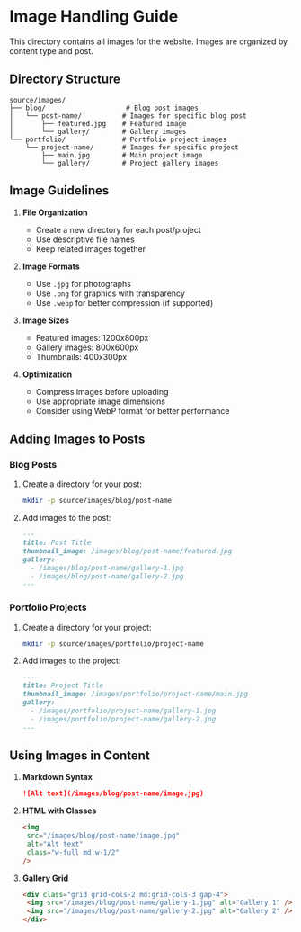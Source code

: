 # Image Handling Guide

This directory contains all images for the website. Images are organized by content type and post.

## Directory Structure

```
source/images/
├── blog/                    # Blog post images
│   └── post-name/          # Images for specific blog post
│       ├── featured.jpg    # Featured image
│       └── gallery/        # Gallery images
└── portfolio/              # Portfolio project images
    └── project-name/       # Images for specific project
        ├── main.jpg        # Main project image
        └── gallery/        # Project gallery images
```

## Image Guidelines

1. **File Organization**

   - Create a new directory for each post/project
   - Use descriptive file names
   - Keep related images together

2. **Image Formats**

   - Use `.jpg` for photographs
   - Use `.png` for graphics with transparency
   - Use `.webp` for better compression (if supported)

3. **Image Sizes**

   - Featured images: 1200x800px
   - Gallery images: 800x600px
   - Thumbnails: 400x300px

4. **Optimization**
   - Compress images before uploading
   - Use appropriate image dimensions
   - Consider using WebP format for better performance

## Adding Images to Posts

### Blog Posts

1. Create a directory for your post:

   ```bash
   mkdir -p source/images/blog/post-name
   ```

2. Add images to the post:
   ```markdown
   ---
   title: Post Title
   thumbnail_image: /images/blog/post-name/featured.jpg
   gallery:
     - /images/blog/post-name/gallery-1.jpg
     - /images/blog/post-name/gallery-2.jpg
   ---
   ```

### Portfolio Projects

1. Create a directory for your project:

   ```bash
   mkdir -p source/images/portfolio/project-name
   ```

2. Add images to the project:
   ```markdown
   ---
   title: Project Title
   thumbnail_image: /images/portfolio/project-name/main.jpg
   gallery:
     - /images/portfolio/project-name/gallery-1.jpg
     - /images/portfolio/project-name/gallery-2.jpg
   ---
   ```

## Using Images in Content

1. **Markdown Syntax**

   ```markdown
   ![Alt text](/images/blog/post-name/image.jpg)
   ```

2. **HTML with Classes**

   ```html
   <img
   	src="/images/blog/post-name/image.jpg"
   	alt="Alt text"
   	class="w-full md:w-1/2"
   />
   ```

3. **Gallery Grid**
   ```html
   <div class="grid grid-cols-2 md:grid-cols-3 gap-4">
   	<img src="/images/blog/post-name/gallery-1.jpg" alt="Gallery 1" />
   	<img src="/images/blog/post-name/gallery-2.jpg" alt="Gallery 2" />
   </div>
   ```
